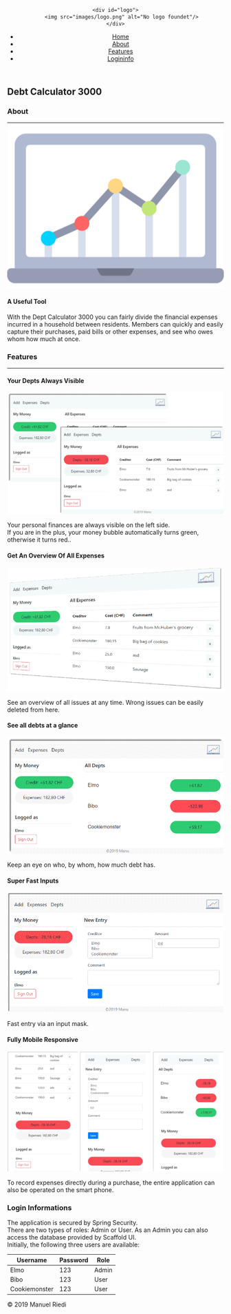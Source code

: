 
<!DOCTYPE html>
<html lang="en">
<head>
    <meta charset="utf-8">
    <link rel="stylesheet" type="text/css" href="index.css"/>
    <link href="https://fonts.googleapis.com/css?family=Roboto:500&display=swap" rel="stylesheet">
    <link href="https://fonts.googleapis.com/css?family=Roboto+Slab&display=swap" rel="stylesheet">
</head>

<body>

<header>

    <div id="logo">
        <img src="images/logo.png" alt="No logo foundet"/>
    </div>

 <nav id="main-nav">
        <ul>
            <li><a href="#home">Home</a></li>
            <li><a href="#about">About</a></li>
            <li><a href="#features">Features</a></li>
            <li><a href="#login">Logininfo</a></li>
        </ul>
    </nav>
</header>

<section id="home">
    <h1>Debt Calculator 3000</h1>
</section>

<section id="about">
    <h3>About</h3>
    <hr>
    <img src="images/logo.png" alt="No logo foundet"/>
    <h4>A Useful Tool</h4>
    <p>With the Dept Calculator 3000 you can fairly divide the financial expenses incurred in a household between
        residents. Members can quickly and easily capture their purchases, paid bills or other expenses, and see who
        owes whom how much at once.</p>

</section>


<section id="features">
    <h3>Features</h3>
    <hr>
    <div id="projects">
        <h4>Your Depts Always Visible</h4>
        <img src="images/myMoney.png" alt="No logo foundet"/>
        <p>Your personal finances are always visible on the left side. <br>
            If you are in the plus, your money bubble automatically turns green, otherwise it turns red..</p>

   <h4>Get An Overview Of All Expenses</h4>
      <img src="images/allexpenses.png" alt="No logo foundet"/>
<p>See an overview of all issues at any time. Wrong issues can be easily deleted from here.</p>

  <h4>See all debts at a glance</h4>
     <img src="images/allDepts.png" alt="No logo foundet"/>
       <p>Keep an eye on who, by whom, how much debt has.</p>

 <h4>Super Fast Inputs</h4>
    <img src="images/newExpense6.png" alt="No logo foundet"/>
    <p>Fast entry via an input mask.</p>

 <h4>Fully Mobile Responsive</h4>
        <img src="images/mobileresponsive3.png" alt="No logo foundet"/>
        <p>To record expenses directly during a purchase, the entire application can also be operated on the smart
            phone.</p>

  </div>
</section>

<section id="login">
    <h3>Login Informations</h3>
    <p>The application is secured by Spring Security. <br> There are two types of roles: Admin or User. As an Admin you
        can also access
        the database provided by Scaffold UI.<br>
        Initially, the following three users are available:
  </p>

  <table>
     <thead>
        <tr>
            <th>Username</th>
            <th>Password</th>
            <th>Role</th>
        </tr>
        </thead>
        <tbody>
        <tr>
            <td>Elmo</td>
            <td>123</td>
            <td>Admin</td>
        </tr>
        <tr>
            <td>Bibo</td>
            <td>123</td>
            <td>User</td>
        </tr>
        <tr>
            <td>Cookiemonster</td>
            <td>123</td>
            <td>User</td>
        </tr>

  </tbody>
  </table>


</section>

<footer>
    <p>
        &copy; 2019 Manuel Riedi
    </p>
</footer>

</body>





